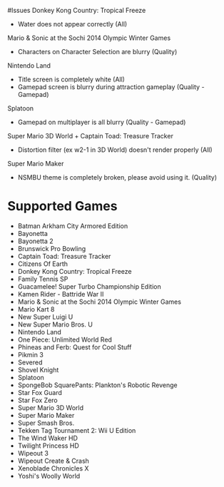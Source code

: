 #Issues
Donkey Kong Country: Tropical Freeze

- Water does not appear correctly (All)

Mario & Sonic at the Sochi 2014 Olympic Winter Games

- Characters on Character Selection are blurry (Quality)

Nintendo Land

- Title screen is completely white (All)
- Gamepad screen is blurry during attraction gameplay (Quality - Gamepad)

Splatoon

- Gamepad on multiplayer is all blurry (Quality - Gamepad)

Super Mario 3D World + Captain Toad: Treasure Tracker

- Distortion filter (ex w2-1 in 3D World) doesn't render properly (All)

Super Mario Maker

- NSMBU theme is completely broken, please avoid using it. (Quality)

# Supported Games
- Batman Arkham City Armored Edition
- Bayonetta
- Bayonetta 2
- Brunswick Pro Bowling
- Captain Toad: Treasure Tracker
- Citizens Of Earth
- Donkey Kong Country: Tropical Freeze
- Family Tennis SP
- Guacamelee! Super Turbo Championship Edition
- Kamen Rider - Battride War II
- Mario & Sonic at the Sochi 2014 Olympic Winter Games
- Mario Kart 8
- New Super Luigi U
- New Super Mario Bros. U
- Nintendo Land
- One Piece: Unlimited World Red
- Phineas and Ferb: Quest for Cool Stuff
- Pikmin 3
- Severed
- Shovel Knight
- Splatoon
- SpongeBob SquarePants: Plankton's Robotic Revenge
- Star Fox Guard
- Star Fox Zero
- Super Mario 3D World
- Super Mario Maker
- Super Smash Bros.
- Tekken Tag Tournament 2: Wii U Edition
- The Wind Waker HD
- Twilight Princess HD
- Wipeout 3
- Wipeout Create & Crash
- Xenoblade Chronicles X
- Yoshi's Woolly World